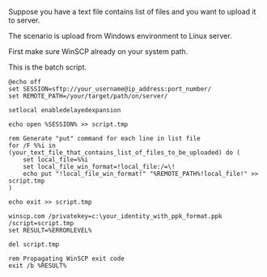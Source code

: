 Suppose you have a text file contains list of files and you want to upload it to server.

The scenario is upload from Windows environment to Linux server.

First make sure WinSCP already on your system path.

This is the batch script.
```
@echo off
set SESSION=sftp://your_username@ip_address:port_number/
set REMOTE_PATH=/your/target/path/on/server/
 
setlocal enabledelayedexpansion

echo open %SESSION% >> script.tmp
 
rem Generate "put" command for each line in list file
for /F %%i in (your_text_file_that_contains_list_of_files_to_be_uploaded) do (
	set local_file=%%i
	set local_file_win_format=!local_file:/=\!
	echo put "!local_file_win_format!" "%REMOTE_PATH%!local_file!" >> script.tmp
)
 
echo exit >> script.tmp
 
winscp.com /privatekey=c:\your_identity_with_ppk_format.ppk /script=script.tmp
set RESULT=%ERRORLEVEL%
 
del script.tmp
 
rem Propagating WinSCP exit code
exit /b %RESULT%
```
